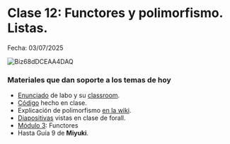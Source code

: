 # Clase 12: Functores y polimorfismo. Listas.

Fecha: 03/07/2025

![Biz68dDCEAA4DAQ](https://github.com/pdepjm/bitacoras/assets/48812037/1825db52-f77b-4d81-8058-624639f81606)

### Materiales que dan soporte a los temas de hoy

* [Enunciado](https://docs.google.com/document/d/1do33ygMqcpRRp6AYvpNJsX1FP3waNfA1KXwSnxkCmTI/edit?tab=t.0#heading=h.4t8d0lp3vxa8) de labo y su [classroom](https://classroom.github.com/a/SqIEshPm).
* [Código](https://github.com/pdepjm/2025-l-dundies/blob/main/programa.pl) hecho en clase.
* Explicación de polimorfismo [en la wiki](https://wiki.uqbar.org/wiki/articles/polimorfismo-en-el-paradigma-logico.html).
* [Diapositivas](https://docs.google.com/presentation/d/1PJdOU6JRkBQr2HhA8Y-lUHkZpIAPsEkJsEixjSPNCjg/edit?slide=id.g25398d80073_0_1#slide=id.g25398d80073_0_1) vistas en clase de forall.
* [Módulo 3](https://docs.google.com/document/d/1I8Xvss7LBuUjV-GGiag7C8d9wa3vUB6B37Qi4LG-ts0/edit?tab=t.0#heading=h.kch5p2qsmqt6): Functores
* Hasta Guía 9 de **Miyuki**.
